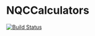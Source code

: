 # NQCCalculators

[![Build Status](https://github.com/Ash-Baldwin/QCEngine.jl/actions/workflows/CI.yml/badge.svg?branch=main)](https://github.com/Ash-Baldwin/QCEngine.jl/actions/workflows/CI.yml?query=branch%3Amain)

